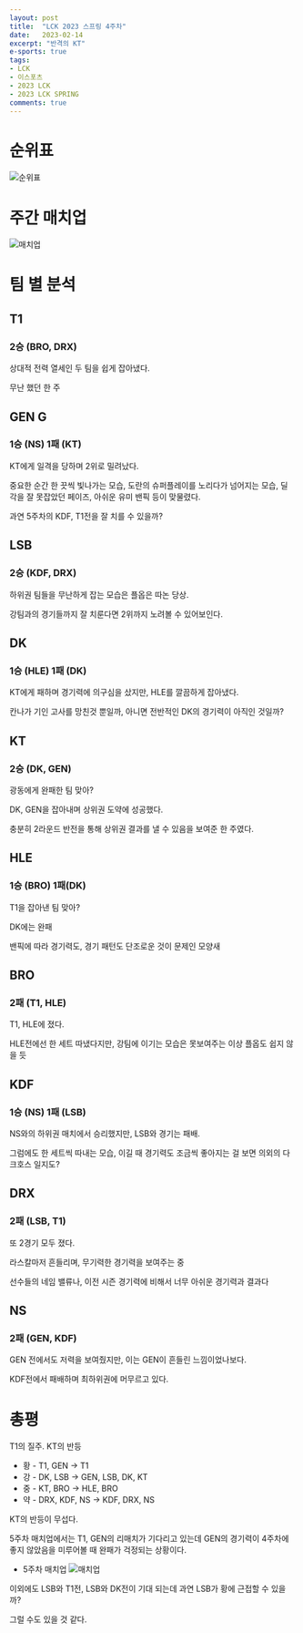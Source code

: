 ```yaml
---
layout: post
title:  "LCK 2023 스프링 4주차"
date:   2023-02-14
excerpt: "반격의 KT"
e-sports: true
tags:
- LCK
- 이스포츠
- 2023 LCK
- 2023 LCK SPRING
comments: true
---
```


# 순위표

![순위표](../img/2023/lck/spring_week4.jpg)

# 주간 매치업

![매치업](../img/2023/lck/spring_week4_matchup.jpg)

# 팀 별 분석

## T1

### 2승 (BRO, DRX)

상대적 전력 열세인 두 팀을 쉽게 잡아냈다.

무난 했던 한 주

## GEN G

### 1승 (NS) 1패 (KT)

KT에게 일격을 당하며 2위로 밀려났다.

중요한 순간 한 끗씩 빛나가는 모습, 도란의 슈퍼플레이를 노리다가 넘어지는 모습, 딜 각을 잘 못잡았던 페이즈, 아쉬운 유미 밴픽 등이 맞물렸다.

과연 5주차의 KDF, T1전을 잘 치를 수 있을까?

## LSB

### 2승 (KDF, DRX)

하위권 팀들을 무난하게 잡는 모습은 플옵은 따논 당상.

강팀과의 경기들까지 잘 치룬다면 2위까지 노려볼 수 있어보인다.


## DK

### 1승 (HLE) 1패 (DK)

KT에게 패하며 경기력에 의구심을 샀지만, HLE를 깔끔하게 잡아냈다.

칸나가 기인 고사를 망친것 뿐일까, 아니면 전반적인 DK의 경기력이 아직인 것일까?

## KT

### 2승 (DK, GEN)

광동에게 완패한 팀 맞아?

DK, GEN을 잡아내며 상위권 도약에 성공했다.

충분히 2라운드 반전을 통해 상위권 결과를 낼 수 있음을 보여준 한 주였다.

## HLE

### 1승 (BRO) 1패(DK)

T1을 잡아낸 팀 맞아? 

DK에는 완패

밴픽에 따라 경기력도, 경기 패턴도 단조로운 것이 문제인 모양새

## BRO

### 2패 (T1, HLE)

T1, HLE에 졌다.

HLE전에선 한 세트 따냈다지만, 강팀에 이기는 모습은 못보여주는 이상 플옵도 쉽지 않을 듯

## KDF

### 1승 (NS) 1패 (LSB)

NS와의 하위권 매치에서 승리했지만, LSB와 경기는 패배.

그럼에도 한 세트씩 따내는 모습, 이길 때 경기력도 조금씩 좋아지는 걸 보면 의외의 다크호스 일지도?

## DRX

### 2패 (LSB, T1)

또 2경기 모두 졌다.

라스칼마저 흔들리며, 무기력한 경기력을 보여주는 중

선수들의 네임 밸류나, 이전 시즌 경기력에 비해서 너무 아쉬운 경기력과 결과다

## NS

### 2패 (GEN, KDF)

GEN 전에서도 저력을 보여줬지만, 이는 GEN이 흔들린 느낌이었나보다.

KDF전에서 패배하며 최하위권에 머무르고 있다.


# 총평

T1의 질주. KT의 반등

* 황 - T1, GEN -> T1
* 강 - DK, LSB -> GEN, LSB, DK, KT
* 중 - KT, BRO -> HLE, BRO
* 약 - DRX, KDF, NS -> KDF, DRX, NS

KT의 반등이 무섭다.

5주차 매치업에서는 T1, GEN의 리매치가 기다리고 있는데 GEN의 경기력이 4주차에 좋지 않았음을 미루어볼 때 완패가 걱정되는 상황이다.

* 5주차 매치업
    ![매치업](../img/2023/lck/spring_week5_matchup.png)

이외에도 LSB와 T1전, LSB와 DK전이 기대 되는데 과연 LSB가 황에 근접할 수 있을까?

그럴 수도 있을 것 같다.